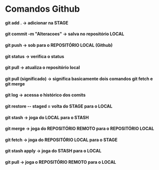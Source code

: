# Comandos Github

#### git add .  → adicionar na STAGE
#### git commit -m "Alteracoes" → salva no repositório LOCAL
#### git push → sob para o REPOSITÓRIO LOCAL (Github)
#### git status → verifica o status
#### git pull → atualiza o repositório local
#### git pull (significado) → significa basicamente dois comandos git fetch e git merge
#### git log → acessa o histórico dos comits
#### git restore -- staged = volta do STAGE para o LOCAL
#### git stash → joga do LOCAL para o STASH
#### git merge → joga do REPOSITÓRIO REMOTO para o REPOSITÓRIO LOCAL
#### git fetch → joga do REPOSITÓRIO LOCAL para o STAGE
#### git stash apply → joga do STASH para o LOCAL
#### git pull → joga o REPOSITÓRIO REMOTO para o LOCAL

